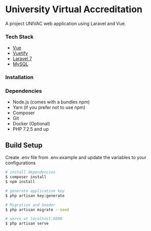 # University Virtual Accreditation

A project UNIVAC web application using Laravel and Vue.

### Tech Stack

-   [Vue](https://vuejs.org/)
-   [Vuetify](https://vuetifyjs.com/en/)
-   [Laravel 7](https://laravel.com/docs/7.x)
-   [MySQL](https://www.mysql.com/)

### Installation

### Dependencies

-   Node.js (comes with a bundles npm)
-   Yarn (if you prefer not to use npm)
-   Composer
-   Git
-   Docker (Optional)
-   PHP 7.2.5 and up

## Build Setup

Create .env file from .env.example and update the variables to your configurations

```bash
# install dependencies
$ composer install
$ npm install

# generate application key
$ php artisan key:generate

# Migration and Seeder
$ php artisan migrate --seed

# serve at localhost:8000
$ php artisan serve
```
